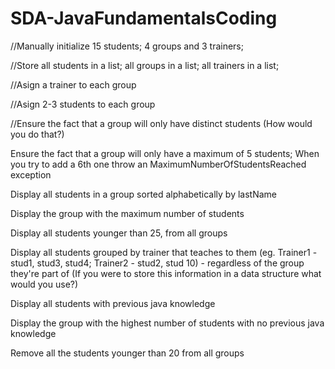 # SDA-JavaFundamentalsCoding


//Manually initialize 15 students; 4 groups and 3 trainers;

//Store all students in a list; all groups in a list; all trainers in a list;

//Asign a trainer to each group

//Asign 2-3 students to each group

//Ensure the fact that a group will only have distinct students (How would you do that?)

Ensure the fact that a group will only have a maximum of 5 students; When you try to add a 6th one throw an MaximumNumberOfStudentsReached exception

Display all students in a group sorted alphabetically by lastName

Display the group with the maximum number of students

Display all students younger than 25, from all groups

Display all students grouped by trainer that teaches to them (eg. Trainer1 - stud1, stud3, stud4; Trainer2 - stud2, stud 10) - regardless of the group they're part of (If you were to store this information in a data structure what would you use?)

Display all students with previous java knowledge

Display the group with the highest number of students with no previous java knowledge

Remove all the students younger than 20 from all groups